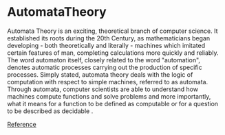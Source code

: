 # AutomataTheory
Automata Theory is an exciting, theoretical branch of computer science. It established its roots during the 20th Century, as mathematicians began developing - both theoretically and literally - machines which imitated certain features of man, completing calculations more quickly and reliably. The word automaton itself, closely related to the word "automation", denotes automatic processes carrying out the production of specific processes. Simply stated, automata theory deals with the logic of computation with respect to simple machines, referred to as automata. Through automata, computer scientists are able to understand how machines compute functions and solve problems and more importantly, what it means for a function to be defined as computable or for a question to be described as decidable .

[Reference](https://cs.stanford.edu/people/eroberts/courses/soco/projects/2004-05/automata-theory/basics.html)
